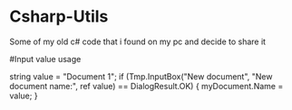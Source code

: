 # Csharp-Utils

Some of my old c# code that i found on my pc and decide to share it 


#Input value usage

string value = "Document 1";
if (Tmp.InputBox("New document", "New document name:", ref value) == DialogResult.OK)
{
  myDocument.Name = value;
}
